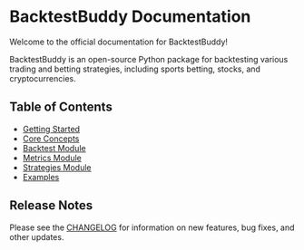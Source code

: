 # BacktestBuddy Documentation

Welcome to the official documentation for BacktestBuddy!

BacktestBuddy is an open-source Python package for backtesting various trading and betting strategies, including sports betting, stocks, and cryptocurrencies.

## Table of Contents

* [Getting Started](getting-started.md)
* [Core Concepts](core-concepts.md)
* [Backtest Module](backtest-module.md)
* [Metrics Module](metrics-module.md)
* [Strategies Module](strategies-module.md)
* [Examples](examples.md)

## Release Notes

Please see the [CHANGELOG](changelog.md) for information on new features, bug fixes, and other updates.
